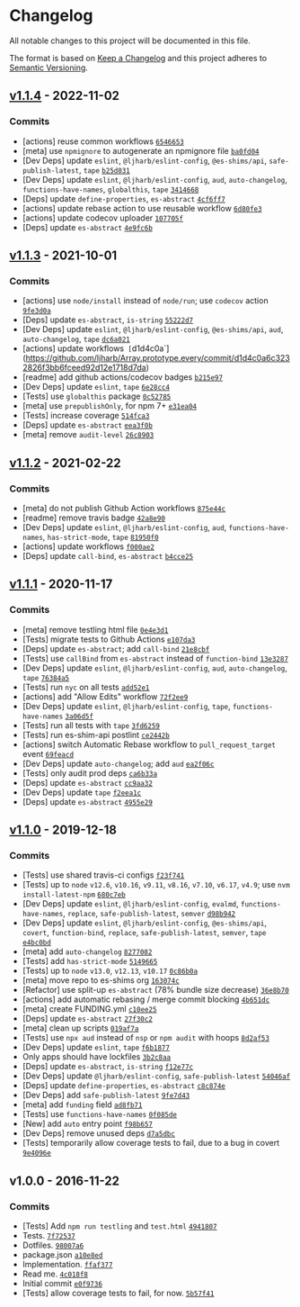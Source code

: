# Changelog

All notable changes to this project will be documented in this file.

The format is based on [Keep a Changelog](https://keepachangelog.com/en/1.0.0/)
and this project adheres to [Semantic Versioning](https://semver.org/spec/v2.0.0.html).

## [v1.1.4](https://github.com/ljharb/Array.prototype.every/compare/v1.1.3...v1.1.4) - 2022-11-02

### Commits

- [actions] reuse common workflows [`6546653`](https://github.com/ljharb/Array.prototype.every/commit/6546653609c01fa84892c34c24589748d801e876)
- [meta] use `npmignore` to autogenerate an npmignore file [`ba0fd04`](https://github.com/ljharb/Array.prototype.every/commit/ba0fd04440f3873328557785d99d049f82fee04c)
- [Dev Deps] update `eslint`, `@ljharb/eslint-config`, `@es-shims/api`, `safe-publish-latest`, `tape` [`b25d031`](https://github.com/ljharb/Array.prototype.every/commit/b25d031f58bee50923dd71c5f1f3ef60b166fcb1)
- [Dev Deps] update `eslint`, `@ljharb/eslint-config`, `aud`, `auto-changelog`, `functions-have-names`, `globalthis`, `tape` [`3414668`](https://github.com/ljharb/Array.prototype.every/commit/34146683190043930b3b84f4e33c4c744d574401)
- [Deps] update `define-properties`, `es-abstract` [`4cf6ff7`](https://github.com/ljharb/Array.prototype.every/commit/4cf6ff7b4fa0b076ffbc122271bd2c181149a5e3)
- [actions] update rebase action to use reusable workflow [`6d80fe3`](https://github.com/ljharb/Array.prototype.every/commit/6d80fe3cac18bf1b012c1658f911515a1c90acdc)
- [actions] update codecov uploader [`107705f`](https://github.com/ljharb/Array.prototype.every/commit/107705f3eb0afd76d90bf732b5b4b4be25e33f85)
- [Deps] update `es-abstract` [`4e9fc6b`](https://github.com/ljharb/Array.prototype.every/commit/4e9fc6b5741d24d34e689e40a487b1f1337e1929)

## [v1.1.3](https://github.com/ljharb/Array.prototype.every/compare/v1.1.2...v1.1.3) - 2021-10-01

### Commits

- [actions] use `node/install` instead of `node/run`; use `codecov` action [`9fe3d0a`](https://github.com/ljharb/Array.prototype.every/commit/9fe3d0a0f588c8a41a2844531bcd7fe17b18c356)
- [Deps] update `es-abstract`, `is-string` [`55222d7`](https://github.com/ljharb/Array.prototype.every/commit/55222d792062e61875b7748c168ae7ef6baa6f42)
- [Dev Deps] update `eslint`, `@ljharb/eslint-config`, `@es-shims/api`, `aud`, `auto-changelog`, `tape` [`dc6a021`](https://github.com/ljharb/Array.prototype.every/commit/dc6a021a2cda8bccd48d858a1eb97b7a4b71ae67)
- [actions] update workflows` [`d1d4c0a`](https://github.com/ljharb/Array.prototype.every/commit/d1d4c0a6c3232826f3bb6fceed92d12e1718d7da)
- [readme] add github actions/codecov badges [`b215e97`](https://github.com/ljharb/Array.prototype.every/commit/b215e97d0cfa4d84131f4fa41396999f78fcc08d)
- [Dev Deps] update `eslint`, `tape` [`6e28cc4`](https://github.com/ljharb/Array.prototype.every/commit/6e28cc4b157bb3ab57a63052c2968a1d333a3762)
- [Tests] use `globalthis` package [`0c52785`](https://github.com/ljharb/Array.prototype.every/commit/0c52785a405a178d58e521dc33dde92926cc3b42)
- [meta] use `prepublishOnly`, for npm 7+ [`e31ea04`](https://github.com/ljharb/Array.prototype.every/commit/e31ea04867b3aaa05f927b4b6e8f6e737ac830d1)
- [Tests] increase coverage [`514fca3`](https://github.com/ljharb/Array.prototype.every/commit/514fca32f0c17df5f22a562648faa5306160f630)
- [Deps] update `es-abstract` [`eea3f0b`](https://github.com/ljharb/Array.prototype.every/commit/eea3f0b2e92056c2684304ce7a0ed5f4983a66ea)
- [meta] remove `audit-level` [`26c8903`](https://github.com/ljharb/Array.prototype.every/commit/26c8903bfe19a7b7b15e712c114f9fe4df7c229f)

## [v1.1.2](https://github.com/ljharb/Array.prototype.every/compare/v1.1.1...v1.1.2) - 2021-02-22

### Commits

- [meta] do not publish Github Action workflows [`875e44c`](https://github.com/ljharb/Array.prototype.every/commit/875e44c72398622faf1f1c7deee3a7bbfe86e7cf)
- [readme] remove travis badge [`42a8e90`](https://github.com/ljharb/Array.prototype.every/commit/42a8e9032d0f33ec7e911fd9b1c911c61486efb2)
- [Dev Deps] update `eslint`, `@ljharb/eslint-config`, `aud`, `functions-have-names`, `has-strict-mode`, `tape` [`81950f0`](https://github.com/ljharb/Array.prototype.every/commit/81950f0d117133270734e9a063b5b0b85d34b1f8)
- [actions] update workflows [`f000ae2`](https://github.com/ljharb/Array.prototype.every/commit/f000ae2535ca2f04111feb911e9bde432fc1ce3f)
- [Deps] update `call-bind`, `es-abstract` [`b4cce25`](https://github.com/ljharb/Array.prototype.every/commit/b4cce25e45db0b6ea69ab2231212687b8daf5689)

## [v1.1.1](https://github.com/ljharb/Array.prototype.every/compare/v1.1.0...v1.1.1) - 2020-11-17

### Commits

- [meta] remove testling html file [`0e4e3d1`](https://github.com/ljharb/Array.prototype.every/commit/0e4e3d1c77d62d06ff40bc1564cbc6dceef8c143)
- [Tests] migrate tests to Github Actions [`e107da3`](https://github.com/ljharb/Array.prototype.every/commit/e107da3a07898cf7c76f44b0193fbcc8bed38638)
- [Deps] update `es-abstract`; add `call-bind` [`21e8cbf`](https://github.com/ljharb/Array.prototype.every/commit/21e8cbf2071b3c1a06f6e72f946b5729e9eae356)
- [Tests] use `callBind` from `es-abstract` instead of `function-bind` [`13e3287`](https://github.com/ljharb/Array.prototype.every/commit/13e32876983dd43c0d598962d3afddb0017e9705)
- [Dev Deps] update `eslint`, `@ljharb/eslint-config`, `aud`, `auto-changelog`, `tape` [`76384a5`](https://github.com/ljharb/Array.prototype.every/commit/76384a5a10eaf4556431f97a7200b13e15f0ee32)
- [Tests] run `nyc` on all tests [`add52e1`](https://github.com/ljharb/Array.prototype.every/commit/add52e14441cb2cff384431305cbea62c73eb9da)
- [actions] add "Allow Edits" workflow [`72f2ee9`](https://github.com/ljharb/Array.prototype.every/commit/72f2ee94179dd906025afc6a6d58b54c7497d1bb)
- [Dev Deps] update `eslint`, `@ljharb/eslint-config`, `tape`, `functions-have-names` [`3a06d5f`](https://github.com/ljharb/Array.prototype.every/commit/3a06d5f1258ca346f075c3e87750ea5172ccb9a2)
- [Tests] run all tests with `tape` [`3fd6259`](https://github.com/ljharb/Array.prototype.every/commit/3fd6259ecdbc26750982c20dca0b9379552dc674)
- [Tests] run es-shim-api postlint [`ce2442b`](https://github.com/ljharb/Array.prototype.every/commit/ce2442b74675a072dfe905a308ce87d9584ca921)
- [actions] switch Automatic Rebase workflow to `pull_request_target` event [`69feacd`](https://github.com/ljharb/Array.prototype.every/commit/69feacdb425c7d0c77e406829cbfde6164b3aedb)
- [Dev Deps] update `auto-changelog`; add `aud` [`ea2f06c`](https://github.com/ljharb/Array.prototype.every/commit/ea2f06c4d6546e973affcffb58256e0a9235796a)
- [Tests] only audit prod deps [`ca6b33a`](https://github.com/ljharb/Array.prototype.every/commit/ca6b33a08268059bcca9c076a134c215601c20d7)
- [Deps] update `es-abstract` [`cc9aa32`](https://github.com/ljharb/Array.prototype.every/commit/cc9aa322e654ab7f36b8abb685768a1dc4b35b66)
- [Dev Deps] update `tape` [`f2eea1c`](https://github.com/ljharb/Array.prototype.every/commit/f2eea1c57307828f8f951edcb788b1db7246b827)
- [Deps] update `es-abstract` [`4955e29`](https://github.com/ljharb/Array.prototype.every/commit/4955e2908cd2993fcc65c7488ecaf7e3b7f8c9f2)

## [v1.1.0](https://github.com/ljharb/Array.prototype.every/compare/v1.0.0...v1.1.0) - 2019-12-18

### Commits

- [Tests] use shared travis-ci configs [`f23f741`](https://github.com/ljharb/Array.prototype.every/commit/f23f741bfe061abd95ef4ca8a2de769bb21228a8)
- [Tests] up to `node` `v12.6`, `v10.16`, `v9.11`, `v8.16`, `v7.10`, `v6.17`, `v4.9`; use `nvm install-latest-npm` [`680c7eb`](https://github.com/ljharb/Array.prototype.every/commit/680c7ebc332ed93171e3e56e657147f2639e946e)
- [Dev Deps] update `eslint`, `@ljharb/eslint-config`, `evalmd`, `functions-have-names`, `replace`, `safe-publish-latest`, `semver` [`d98b942`](https://github.com/ljharb/Array.prototype.every/commit/d98b942bd10fbae61741ab7314132d694d51e29b)
- [Dev Deps] update `eslint`, `@ljharb/eslint-config`, `@es-shims/api`, `covert`, `function-bind`, `replace`, `safe-publish-latest`, `semver`, `tape` [`e4bc0bd`](https://github.com/ljharb/Array.prototype.every/commit/e4bc0bde8f5d790435fe41482c364b6927c58f67)
- [meta] add `auto-changelog` [`8277082`](https://github.com/ljharb/Array.prototype.every/commit/827708274f068c7a91ab92a6a3bc2e97a5b99d2b)
- [Tests] add `has-strict-mode` [`5149665`](https://github.com/ljharb/Array.prototype.every/commit/5149665cdc067e0586e4e6b5a79b816da155868b)
- [Tests] up to `node` `v13.0`, `v12.13`, `v10.17` [`0c86b0a`](https://github.com/ljharb/Array.prototype.every/commit/0c86b0a28e4bb49c905dab6591c1baef2b5d5a9c)
- [meta] move repo to es-shims org [`163074c`](https://github.com/ljharb/Array.prototype.every/commit/163074c9a7147c86db23b40e95e0d7686e834d2c)
- [Refactor] use split-up `es-abstract` (78% bundle size decrease) [`36e8b70`](https://github.com/ljharb/Array.prototype.every/commit/36e8b709fe0d079d84683591e44a9333e9fcb48d)
- [actions] add automatic rebasing / merge commit blocking [`4b651dc`](https://github.com/ljharb/Array.prototype.every/commit/4b651dca6293805a2a391efb158d29e857a6d401)
- [meta] create FUNDING.yml [`c10ee25`](https://github.com/ljharb/Array.prototype.every/commit/c10ee25ec7bfcce16d4c5bdc564a54f96f863719)
- [Deps] update `es-abstract` [`27f30c2`](https://github.com/ljharb/Array.prototype.every/commit/27f30c20f6d1708a3058d824c96ebb0ab224093e)
- [meta] clean up scripts [`019af7a`](https://github.com/ljharb/Array.prototype.every/commit/019af7ae101bd4bb7d5503d8dad9209fa337a80d)
- [Tests] use `npx aud` instead of `nsp` or `npm audit` with hoops [`8d2af53`](https://github.com/ljharb/Array.prototype.every/commit/8d2af53894560c2f368864cdc5f78769e811ccf2)
- [Dev Deps] update `eslint`, `tape` [`f6b1877`](https://github.com/ljharb/Array.prototype.every/commit/f6b187724174d98835c1ad8f962283112bf6440f)
- Only apps should have lockfiles [`3b2c8aa`](https://github.com/ljharb/Array.prototype.every/commit/3b2c8aad03cfac7ccc43f63d0f0c390afa190948)
- [Deps] update `es-abstract`, `is-string` [`f12e77c`](https://github.com/ljharb/Array.prototype.every/commit/f12e77c085f29006dfc3b2f40eaf7a09897250f1)
- [Dev Deps] update `@ljharb/eslint-config`, `safe-publish-latest` [`54046af`](https://github.com/ljharb/Array.prototype.every/commit/54046affb4ffd06a9bf42e0a2e4ae17e68892dc5)
- [Deps] update `define-properties`, `es-abstract` [`c8c874e`](https://github.com/ljharb/Array.prototype.every/commit/c8c874edfdc48696fc634062b8cce49da6d02a4e)
- [Dev Deps] add `safe-publish-latest` [`9fe7d43`](https://github.com/ljharb/Array.prototype.every/commit/9fe7d43a3fe852ea338f16e802bcfa5468ab38c2)
- [meta] add `funding` field [`ad8fb71`](https://github.com/ljharb/Array.prototype.every/commit/ad8fb71595965069a464877c19741100c43288fe)
- [Tests] use `functions-have-names` [`0f085de`](https://github.com/ljharb/Array.prototype.every/commit/0f085de7ee63e7722708c05d35037de17a8d2d0a)
- [New] add `auto` entry point [`f98b657`](https://github.com/ljharb/Array.prototype.every/commit/f98b65796f40f6190b84ab8130d9d677bba0b099)
- [Dev Deps] remove unused deps [`d7a5dbc`](https://github.com/ljharb/Array.prototype.every/commit/d7a5dbc08e4b6456c0586cdec5896dbd95a6f249)
- [Tests] temporarily allow coverage tests to fail, due to a bug in covert [`9e4096e`](https://github.com/ljharb/Array.prototype.every/commit/9e4096e4f867d7690a6b0d76ca7bbe83a5395791)

## v1.0.0 - 2016-11-22

### Commits

- [Tests] Add `npm run testling` and `test.html` [`4941807`](https://github.com/ljharb/Array.prototype.every/commit/49418077a5e5c5173d4edf444d9983772d8d31c4)
- Tests. [`7f72537`](https://github.com/ljharb/Array.prototype.every/commit/7f725378a8a79bc5377f58d2ae0b0612934016ee)
- Dotfiles. [`98007a6`](https://github.com/ljharb/Array.prototype.every/commit/98007a63cc48287cfa556ffe45e5a740b630c82d)
- package.json [`a10e8ed`](https://github.com/ljharb/Array.prototype.every/commit/a10e8ede4d1e54ef1bc783d04d2a69bec17c09fe)
- Implementation. [`ffaf377`](https://github.com/ljharb/Array.prototype.every/commit/ffaf377997f7dc35ac88f091964ceb19f8c423f8)
- Read me. [`4c018f8`](https://github.com/ljharb/Array.prototype.every/commit/4c018f8e2f512614644924e0e70126f81f30a73f)
- Initial commit [`e0f9736`](https://github.com/ljharb/Array.prototype.every/commit/e0f9736fa25f838b35c28e8462019a47c53bf92f)
- [Tests] allow coverage tests to fail, for now. [`5b57f41`](https://github.com/ljharb/Array.prototype.every/commit/5b57f4123a3a207952eed05cbf411f77bc93c59f)
